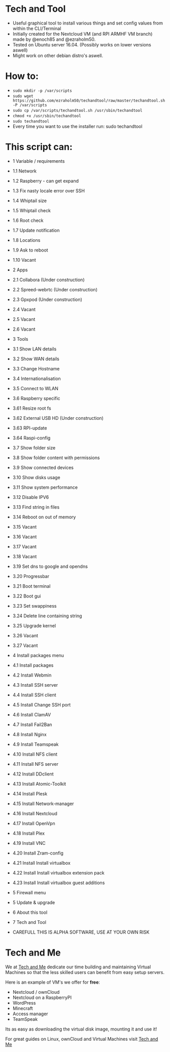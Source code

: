 # Tech and Tool

* Useful graphical tool to install various things and set config values from within the CLI/Terminal
* Initially created for the Nextcloud VM (and RPI ARMHF VM branch) made by @enoch85 and @ezraholm50.
* Tested on Ubuntu server 16.04. (Possibly works on lower versions aswell)
* Might work on other debian distro's aswell.

# How to:
* ```sudo mkdir -p /var/scripts```
* ```sudo wget https://github.com/ezraholm50/techandtool/raw/master/techandtool.sh -P /var/scripts```
* ```sudo cp /var/scripts/techandtool.sh /usr/sbin/techandtool```
* ```chmod +x /usr/sbin/techandtool```
* ```sudo techandtool```
* Every time you want to use the installer run: sudo techandtool

# This script can:
* 1 Variable / requirements
* 1.1 Network
* 1.2 Raspberry - can get expand
* 1.3 Fix nasty locale error over SSH
* 1.4 Whiptail size
* 1.5 Whiptail check
* 1.6 Root check
* 1.7 Update notification
* 1.8 Locations
* 1.9 Ask to reboot
* 1.10 Vacant
* 2 Apps
* 2.1 Collabora (Under construction)
* 2.2 Spreed-webrtc (Under construction)
* 2.3 Gpxpod (Under construction)
* 2.4 Vacant
* 2.5 Vacant
* 2.6 Vacant
* 3 Tools
* 3.1 Show LAN details
* 3.2 Show WAN details
* 3.3 Change Hostname
* 3.4 Internationalisation
* 3.5 Connect to WLAN
* 3.6 Raspberry specific
* 3.61 Resize root fs
* 3.62 External USB HD (Under construction)
* 3.63 RPI-update
* 3.64 Raspi-config
* 3.7 Show folder size
* 3.8 Show folder content with permissions
* 3.9 Show connected devices
* 3.10 Show disks usage
* 3.11 Show system performance
* 3.12 Disable IPV6
* 3.13 Find string in files
* 3.14 Reboot on out of memory
* 3.15 Vacant
* 3.16 Vacant
* 3.17 Vacant
* 3.18 Vacant
* 3.19 Set dns to google and opendns
* 3.20 Progressbar
* 3.21 Boot terminal
* 3.22 Boot gui
* 3.23 Set swappiness
* 3.24 Delete line containing string
* 3.25 Upgrade kernel
* 3.26 Vacant
* 3.27 Vacant
* 4 Install packages menu
* 4.1 Install packages
* 4.2 Install Webmin
* 4.3 Install SSH server
* 4.4 Install SSH client
* 4.5 Install Change SSH port
* 4.6 Install ClamAV
* 4.7 Install Fail2Ban
* 4.8 Install Nginx
* 4.9 Install Teamspeak
* 4.10 Install NFS client
* 4.11 Install NFS server
* 4.12 Install DDclient
* 4.13 Install Atomic-Toolkit
* 4.14 Install Plesk
* 4.15 Install Network-manager
* 4.16 Install Nextcloud
* 4.17 Install OpenVpn
* 4.18 Install Plex
* 4.19 Install VNC
* 4.20 Install Zram-config
* 4.21 Install Install virtualbox
* 4.22 Install Install virtualbox extension pack
* 4.23 Install Install virtualbox guest additions
* 5 Firewall menu
* 5 Update & upgrade
* 6 About this tool
* 7 Tech and Tool

* CAREFULL THIS IS ALPHA SOFTWARE, USE AT YOUR OWN RISK

# Tech and Me

We at [Tech and Me](https://www.techandme.se) dedicate our time building and maintaining Virtual Machines so that the less skilled users can benefit from easy setup servers.

Here is an example of VM's we offer for **free**:

* Nextcloud / ownCloud
* Nextcloud on a RaspberryPI
* WordPress
* Minecraft
* Access manager
* TeamSpeak

Its as easy as downloading the virtual disk image, mounting it and use it!

For great guides on Linux, ownCloud and Virtual Machines visit [Tech and Me](https://www.techandme.se)
